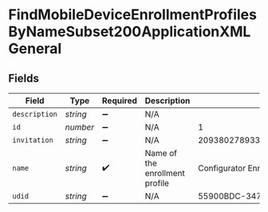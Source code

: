 # FindMobileDeviceEnrollmentProfilesByNameSubset200ApplicationXMLGeneral


## Fields

| Field                                   | Type                                    | Required                                | Description                             | Example                                 |
| --------------------------------------- | --------------------------------------- | --------------------------------------- | --------------------------------------- | --------------------------------------- |
| `description`                           | *string*                                | :heavy_minus_sign:                      | N/A                                     |                                         |
| `id`                                    | *number*                                | :heavy_minus_sign:                      | N/A                                     | 1                                       |
| `invitation`                            | *string*                                | :heavy_minus_sign:                      | N/A                                     | 209380278933254867453360473540460311869 |
| `name`                                  | *string*                                | :heavy_check_mark:                      | Name of the enrollment profile          | Configurator Enrollment Profile         |
| `udid`                                  | *string*                                | :heavy_minus_sign:                      | N/A                                     | 55900BDC-347C-58B1-D249-F32244B11D30    |